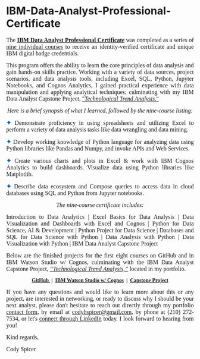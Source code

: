 # IBM-Data-Analyst-Professional-Certificate

<p style="text-align: justify;"><span style="font-family: georgia, palatino; font-size: 16px;">The <a href="https://www.coursera.org/professional-certificates/ibm-data-analyst"><strong>IBM Data Analyst Professional Certificate</strong></a> was completed as a series of <a href="https://www.coursera.org/professional-certificates/ibm-data-analyst"><u>nine individual courses</u></a> to receive an identity-verified certificate and unique IBM digital badge credentials.
</span></p>
<p style="text-align: justify;"><span style="font-family: georgia, palatino; font-size: 16px;">This program offers the ability to learn the core principles of data analysis and gain hands-on skills practice. Working with a variety of data sources, project scenarios, and data analysis tools, including Excel, SQL, Python, Jupyter Notebooks, and Cognos Analytics, I gained practical experience with data manipulation and applying analytical techniques; culminating with my IBM Data Analyst Capstone Project, <a href="https://codyspicer.com/technological-trend-analysis-tta/">"<i>Technological Trend Analysis</i>." </a>
</span></p>
<p style="text-align: center;"><em><span style="font-family: georgia, palatino; font-size: 16px;">Here is a brief synopsis of what I learned, followed by the nine-course listing:</span></em></p>
<p style="text-align: justify;"><span style="font-family: georgia, palatino; font-size: 16px;"><span style="color: #005bad;"><strong>✦ </strong></span>Demonstrate proficiency in using spreadsheets and utilizing Excel to perform a variety of data analysis tasks like data wrangling and data mining.</span></p>
<p style="text-align: justify;"><span style="font-family: georgia, palatino; font-size: 16px;"><span style="color: #005bad;"><strong>✦</strong></span> Develop working knowledge of Python language for analyzing data using Python libraries like Pandas and Numpy, and invoke APIs and Web Services.</span></p>
<p style="text-align: justify;"><span style="font-family: georgia, palatino; font-size: 16px;"><span style="color: #005bad;"><strong>✦</strong></span> Create various charts and plots in Excel &amp; work with IBM Cognos Analytics to build dashboards. Visualize data using Python libraries like Matplotlib.</span></p>
<p style="text-align: justify;"><span style="font-family: georgia, palatino; font-size: 16px;"><span style="color: #005bad;"><strong>✦</strong></span> Describe data ecosystem and Compose queries to access data in cloud databases using SQL and Python from Jupyter notebooks.</span></p>
<p style="text-align: center;"><em><span style="font-size: 16px; font-family: georgia, palatino;">The nine-course certificate includes:</span></em></p>
<p style="text-align: justify;"><span style="font-family: georgia, palatino; font-size: 16px;"><span style="color: #005bad;"><strong></strong></span> Introduction to Data Analytics | Excel Basics for Data Analysis | Data Visualization and Dashboards with Excel and Cognos | Python for Data Science, AI & Development | Python Project for Data Science | Databases and SQL for Data Science with Python | Data Analysis with Python | Data Visualization with Python | IBM Data Analyst Capstone Project </span></p>
<p style="text-align: justify;"><span style="font-family: georgia, palatino; font-size: 16px;">Below are the finished projects for the first eight courses on GitHub and in IBM Watson Studio w/ Cognos, culminating with the IBM Data Analyst Capstone Project, <a href="https://codyspicer.com/technological-trend-analysis-tta/"><em>“Technological Trend Analysis,”</em></a> located in my portfolio.
</span></p>
<p style="text-align: center;"><span style="font-family: georgia, palatino;"><strong><a href="https://github.com/CodySpicer/IBM-Data-Analyst-Professional-Certificate" target="_blank" rel="noopener">GitHub </a> |  <a href="https://us1.ca.analytics.ibm.com/bi/?perspective=dashboard&amp;id=i18F32DB74E504A19B74AD52CAD953A33&amp;objRef=i18F32DB74E504A19B74AD52CAD953A33&amp;options%5BdisableGlassPrefetch%5D=true&amp;options%5Bcollections%5D%5BcanvasExtension%5D%5Bid%5D=com.ibm.bi.dashboard.canvasExtension&amp;options%5Bcollections%5D%5BfeatureExtension%5D%5Bid%5D=com.ibm.bi.dashboard.core-features&amp;options%5Bcollections%5D%5Bbuttons%5D%5Bid%5D=com.ibm.bi.dashboard.buttons&amp;options%5Bcollections%5D%5Bwidget%5D%5Bid%5D=com.ibm.bi.dashboard.widgets&amp;options%5Bcollections%5D%5BcontentFeatureExtension%5D%5Bid%5D=com.ibm.bi.dashboard.content-features&amp;options%5Bcollections%5D%5BsaveServices%5D%5Bid%5D=com.ibm.bi.dashboard.saveServices&amp;options%5Bcollections%5D%5Btemplates%5D%5Bid%5D=com.ibm.bi.dashboard.templates&amp;options%5Bcollections%5D%5BvisualizationExtension%5D%5Bid%5D=com.ibm.bi.dashboard.visualizationExtensionCA&amp;options%5Bcollections%5D%5BboardModel%5D%5Bid%5D=com.ibm.bi.dashboard.boardModelExtension&amp;options%5Bcollections%5D%5BcontentTypes%5D%5Bid%5D=com.ibm.bi.dashboard.contentTypes&amp;options%5Bcollections%5D%5BserviceExtension%5D%5Bid%5D=com.ibm.bi.dashboard.serviceExtension&amp;options%5Bcollections%5D%5BlayoutExtension%5D%5Bid%5D=com.ibm.bi.dashboard.layoutExtension&amp;options%5Bcollections%5D%5BcolorSetExtensions%5D%5Bid%5D=com.ibm.bi.dashboard.colorSetExtensions&amp;options%5Bconfig%5D%5Bproduct%5D=CA&amp;options%5Bconfig%5D%5BeditPropertiesLabel%5D=true&amp;options%5Bconfig%5D%5BenableCustomVisualizations%5D=true&amp;options%5Bconfig%5D%5BassetTags%5D%5B%5D=dashboard&amp;options%5Bconfig%5D%5BfilterDock%5D=true&amp;options%5Bconfig%5D%5BshowMembers%5D=true&amp;options%5Bconfig%5D%5Bupgrades%5D=dashboard-core%2Fjs%2Fdashboard%2Fupgrades&amp;options%5Bconfig%5D%5BassetType%5D=exploration&amp;options%5Bconfig%5D%5BgeoService%5D=CA&amp;options%5Bconfig%5D%5BsmartTitle%5D=true&amp;options%5Bconfig%5D%5BnavigationGroupAction%5D=true&amp;options%5Bconfig%5D%5BenableDataQuality%5D=false&amp;options%5Bconfig%5D%5BmemberCalculation%5D=false&amp;isAuthoringMode=false&amp;boardId=i18F32DB74E504A19B74AD52CAD953A33" target="_blank" rel="noopener">IBM Watson Studio w/ Cognos</a></strong></span><span style="font-family: georgia, palatino;"><strong>  |  <a href="https://codyspicer.com/technological-trend-analysis-tta/">Capstone Project </a></strong></span></p>
<p style="text-align: justify;"><span style="font-family: georgia, palatino; font-size: 16px;">If you have any questions and would like to learn more about this or any project, are interested in networking, or ready to discuss why I should be your next analyst, please don't hesitate to reach out directly through my portfolio <a href="http://codyspicer.com/contact/">contact form</a>, by email at <a href="mailto: codyhspicer@gmail.com">codyhspicer@gmail.com</a>, by phone at (210) 272-7534, or let's <a href="https://www.linkedin.com/in/cody-spicer/">connect through LinkedIn</a><a href="https://www.linkedin.com/in/cody-spicer/"></a> today. I look forward to hearing from you!</span></p>
<span style="font-family: georgia, palatino; font-size: 16px;">Kind regards,</span>
<p></p>
<p></p>
<p><span style="font-family: georgia, palatino; font-size: 16px;">Cody Spicer</span></p>
